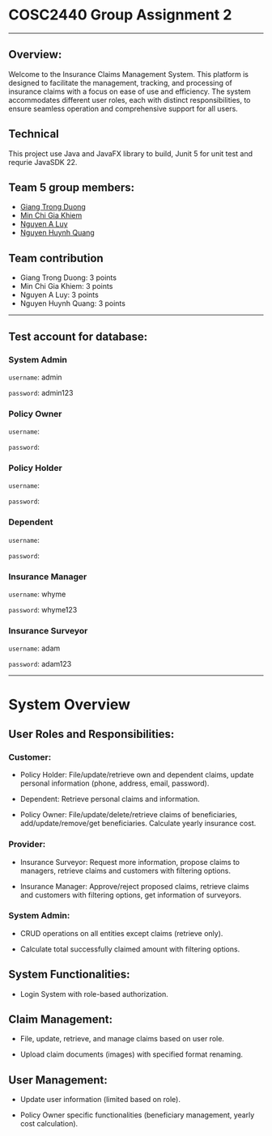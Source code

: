 
# COSC2440 Group Assignment 2
----
## Overview:
Welcome to the Insurance Claims Management System. This platform is designed to facilitate the management, tracking, and processing of insurance claims with a focus on ease of use and efficiency. The system accommodates different user roles, each with distinct responsibilities, to ensure seamless operation and comprehensive support for all users.

## Technical
This project use Java and JavaFX library to build, Junit 5 for unit test and requrie JavaSDK 22.
## Team 5 group members:
- [Giang Trong Duong](https://github.com/GiangTrongDuong)
- [Min Chi Gia Khiem](https://github.com/khiemmin2002)
- [Nguyen A Luy](https://github.com/NguyenALuy)
- [Nguyen Huynh Quang](https://github.com/nguyenhuynhquang2909)

## Team contribution
- Giang Trong Duong: 3 points
- Min Chi Gia Khiem: 3 points
- Nguyen A Luy: 3 points
- Nguyen Huynh Quang: 3 points

---

## Test account for database:
### System Admin
`username`: admin

`password`: admin123

### Policy Owner
`username`:

`password`:

### Policy Holder
`username`:

`password`:

### Dependent
`username`:

`password`:

### Insurance Manager
`username`: whyme

`password`: whyme123

### Insurance Surveyor
`username`: adam

`password`: adam123

---
# System Overview
## User Roles and Responsibilities:

### Customer:

- Policy Holder: File/update/retrieve own and dependent claims, update personal information (phone, address, email, password).

- Dependent: Retrieve personal claims and information.

- Policy Owner: File/update/delete/retrieve claims of beneficiaries, add/update/remove/get beneficiaries. Calculate yearly insurance cost.

### Provider:

- Insurance Surveyor: Request more information, propose claims to managers, retrieve claims and customers with filtering options.

- Insurance Manager: Approve/reject proposed claims, retrieve claims and customers with filtering options, get information of surveyors.

### System Admin:

- CRUD operations on all entities except claims (retrieve only).

- Calculate total successfully claimed amount with filtering options.

## System Functionalities:

- Login System with role-based authorization.

## Claim Management:

- File, update, retrieve, and manage claims based on user role.

- Upload claim documents (images) with specified format renaming.

## User Management:

- Update user information (limited based on role).

- Policy Owner specific functionalities (beneficiary management, yearly cost calculation). 

